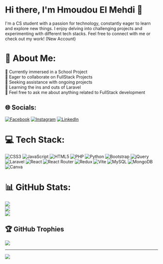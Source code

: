 # Hi there, I'm Hmoudou El Mehdi 👋

I'm a CS student with a passion for technology, constantly eager to learn and explore new things. I enjoy delving into challenging projects and experimenting with different tech stacks. Feel free to connect with me or check out my work! (New Account)

# 💫 About Me:
🔭 Currently immersed in a School Project<br>👯 Eager to collaborate on FullStack Projects<br>🤝 Seeking assistance with ongoing projects<br>🌱 Learning the ins and outs of Laravel<br>💬 Feel free to ask me about anything related to FullStack development


## 🌐 Socials:
[![Facebook](https://img.shields.io/badge/Facebook-%231877F2.svg?logo=Facebook&logoColor=white)](https://web.facebook.com/mahdi.ahmoudou) [![Instagram](https://img.shields.io/badge/Instagram-%23E4405F.svg?logo=Instagram&logoColor=white)](https://www.instagram.com/marshall.d__m/) [![LinkedIn](https://img.shields.io/badge/LinkedIn-%230077B5.svg?logo=linkedin&logoColor=white)](https://www.linkedin.com/in/hmoudou-el-mehdi-085178295/) 

# 💻 Tech Stack:
![CSS3](https://img.shields.io/badge/css3-%231572B6.svg?style=for-the-badge&logo=css3&logoColor=white) ![JavaScript](https://img.shields.io/badge/javascript-%23323330.svg?style=for-the-badge&logo=javascript&logoColor=%23F7DF1E) ![HTML5](https://img.shields.io/badge/html5-%23E34F26.svg?style=for-the-badge&logo=html5&logoColor=white) ![PHP](https://img.shields.io/badge/php-%23777BB4.svg?style=for-the-badge&logo=php&logoColor=white) ![Python](https://img.shields.io/badge/python-3670A0?style=for-the-badge&logo=python&logoColor=ffdd54) ![Bootstrap](https://img.shields.io/badge/bootstrap-%238511FA.svg?style=for-the-badge&logo=bootstrap&logoColor=white) ![jQuery](https://img.shields.io/badge/jquery-%230769AD.svg?style=for-the-badge&logo=jquery&logoColor=white) ![Laravel](https://img.shields.io/badge/laravel-%23FF2D20.svg?style=for-the-badge&logo=laravel&logoColor=white) ![React](https://img.shields.io/badge/react-%2320232a.svg?style=for-the-badge&logo=react&logoColor=%2361DAFB) ![React Router](https://img.shields.io/badge/React_Router-CA4245?style=for-the-badge&logo=react-router&logoColor=white) ![Redux](https://img.shields.io/badge/redux-%23593d88.svg?style=for-the-badge&logo=redux&logoColor=white) ![Vite](https://img.shields.io/badge/vite-%23646CFF.svg?style=for-the-badge&logo=vite&logoColor=white) ![MySQL](https://img.shields.io/badge/mysql-%2300000f.svg?style=for-the-badge&logo=mysql&logoColor=white) ![MongoDB](https://img.shields.io/badge/MongoDB-%234ea94b.svg?style=for-the-badge&logo=mongodb&logoColor=white) ![Canva](https://img.shields.io/badge/Canva-%2300C4CC.svg?style=for-the-badge&logo=Canva&logoColor=white)
# 📊 GitHub Stats:
![](https://github-readme-stats.vercel.app/api?username=HMOUDOUELMehdi&theme=dark&hide_border=true&include_all_commits=false&count_private=false)<br/>
![](https://github-readme-streak-stats.herokuapp.com/?user=HMOUDOUELMehdi&theme=dark&hide_border=true)<br/>
![](https://github-readme-stats.vercel.app/api/top-langs/?username=HMOUDOUELMehdi&theme=dark&hide_border=true&include_all_commits=false&count_private=false&layout=compact)

## 🏆 GitHub Trophies
![](https://github-profile-trophy.vercel.app/?username=HMOUDOUELMehdi&theme=dracula&no-frame=false&no-bg=true&margin-w=4)

---
[![](https://visitcount.itsvg.in/api?id=HMOUDOUELMehdi&icon=0&color=0)](https://visitcount.itsvg.in)

<!-- Proudly created with GPRM ( https://gprm.itsvg.in ) -->
